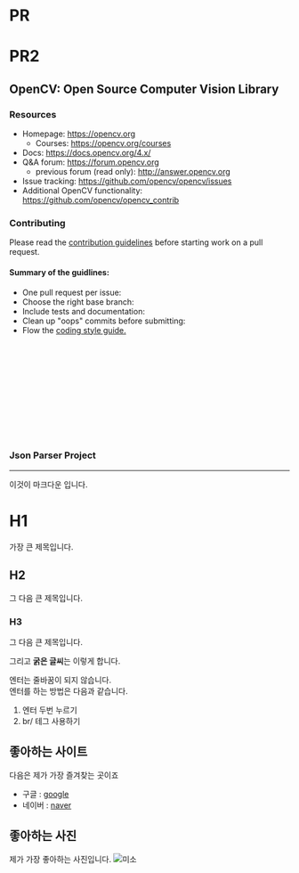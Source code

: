 # PR
# PR2
## OpenCV: Open Source Computer Vision Library
### Resources
+ Homepage: https://opencv.org
  - Courses: https://opencv.org/courses
+ Docs: https://docs.opencv.org/4.x/
+ Q&A forum: https://forum.opencv.org
  - previous forum (read only): http://answer.opencv.org
+ Issue tracking: https://github.com/opencv/opencv/issues
+ Additional OpenCV functionality: https://github.com/opencv/opencv_contrib

### Contributing
Please read the [contribution guidelines](https://github.com/opencv/opencv_contrib) before starting work on a pull request.
#### Summary of the guidlines:
+ One pull request per issue:
+ Choose the right base branch:
+ Include tests and documentation:
+ Clean up "oops" commits before submitting:
+ Flow the [coding style guide.](https://google.com)

<br/>
<br/>
<br/>
<br/>
<br/>
<br/>
<br/>
<br/>
<br/>
<br/>



### Json Parser Project
---
이것이 마크다운 입니다.

# H1
가장 큰 제목입니다. <br/>

## H2
그 다음 큰 제목입니다. <br/>

### H3
그 다음 큰 제목입니다. <br/>

그리고 **굵은 글씨**는 이렇게 합니다.

엔터는 줄바꿈이 되지 않습니다. <br/>
엔터를 하는 방법은 다음과 같습니다. <br/>
1. 엔터 두번 누르기
2. br/ 테그 사용하기

## 좋아하는 사이트
다음은 제가 가장 즐겨찾는 곳이죠
- 구글 : [google](https://google.com)
- 네이버 : [naver](https://naver.com)

## 좋아하는 사진
제가 가장 좋아하는 사진입니다.
![미소](https://cdn.pixabay.com/photo/2023/12/07/19/45/tiger-8436227_1280.jpg)
